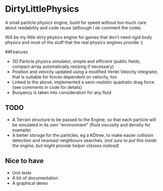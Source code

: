 DirtyLittlePhysics
==================

A small particle physics engine, build for speed without too much care about readability and code reuse (although I *do* comment the code).

Will be my little dirty physics engine for games that don't need rigid body physics and most of the stuff that the real physics engines provide :)

##Features

* 3D Particle physics simulator, simple and efficient (public fields, compact array automatically resizing if necessary)
* Position and velocity updated using a modified Verlet Velocity integrator, that is suitable for forces dependent on velocity, too
* Linked to the above, implemented a semi-realistic quadratic drag force (see comments in code for details)
* Buoyancy is taken into consideration for any fluid

## TODO

* A Terrain structure to be passed to the Engine, so that each particle will be simulated in its own "environment" (fluid viscosity and density for example)
* A better storage for the particles, eg a KDtree, to make easier collision detection and neareast neighbours searches. (*not sure to put this inside the engine, but might provide helper classes instead*)

## Nice to have
* Unit tests
* A bit of documentation
* A graphical demo
